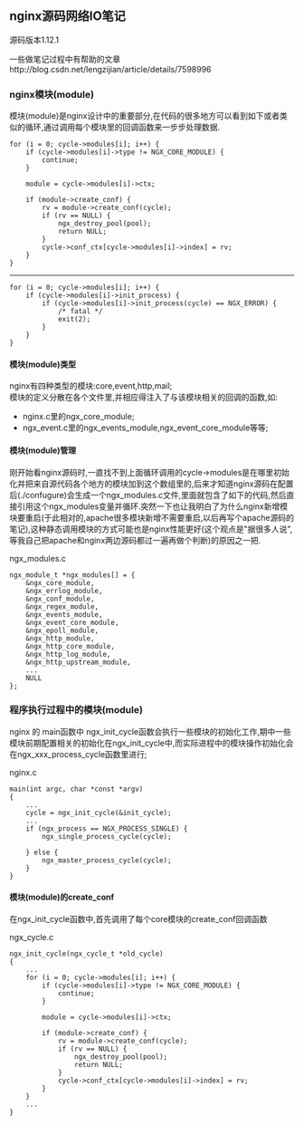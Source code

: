 ## nginx源码网络IO笔记
源码版本1.12.1

一些做笔记过程中有帮助的文章http://blog.csdn.net/lengzijian/article/details/7598996

### nginx模块(module)
模块(module)是nginx设计中的重要部分,在代码的很多地方可以看到如下或者类似的循环,通过调用每个模块里的回调函数来一步步处理数据.

    for (i = 0; cycle->modules[i]; i++) {
        if (cycle->modules[i]->type != NGX_CORE_MODULE) {
            continue;
        }

        module = cycle->modules[i]->ctx;

        if (module->create_conf) {
            rv = module->create_conf(cycle);
            if (rv == NULL) {
                ngx_destroy_pool(pool);
                return NULL;
            }
            cycle->conf_ctx[cycle->modules[i]->index] = rv;
        }
    }
---
    for (i = 0; cycle->modules[i]; i++) {
        if (cycle->modules[i]->init_process) {
            if (cycle->modules[i]->init_process(cycle) == NGX_ERROR) {
                /* fatal */
                exit(2);
            }
        }
    }

#### 模块(module)类型
nginx有四种类型的模块:core,event,http,mail;  
模块的定义分散在各个文件里,并相应得注入了与该模块相关的回调的函数,如:  
+ nginx.c里的ngx_core_module;
+ ngx_event.c里的ngx_events_module,ngx_event_core_module等等;

#### 模块(module)管理
刚开始看nginx源码时,一直找不到上面循环调用的cycle->modules是在哪里初始化并把来自源代码各个地方的模块加到这个数组里的,后来才知道nginx源码在配置后(./confugure)会生成一个ngx_modules.c文件,里面就包含了如下的代码,然后直接引用这个ngx_modules变量并循环.突然一下也让我明白了为什么nginx新增模块要重启(于此相对的,apache很多模块新增不需要重启,以后再写个apache源码的笔记),这种静态调用模块的方式可能也是nginx性能更好(这个观点是"据很多人说",等我自己把apache和nginx两边源码都过一遍再做个判断)的原因之一把.

ngx_modules.c  

    ngx_module_t *ngx_modules[] = {
        &ngx_core_module,
        &ngx_errlog_module,
        &ngx_conf_module,
        &ngx_regex_module,
        &ngx_events_module,
        &ngx_event_core_module,
        &ngx_epoll_module,
        &ngx_http_module,
        &ngx_http_core_module,
        &ngx_http_log_module,
        &ngx_http_upstream_module,
        ...
        NULL
    };


### 程序执行过程中的模块(module)
nginx 的 main函数中 ngx_init_cycle函数会执行一些模块的初始化工作,期中一些模块前期配置相关的初始化在ngx_init_cycle中,而实际进程中的模块操作初始化会在ngx_xxx_process_cycle函数里进行;

nginx.c

    main(int argc, char *const *argv)
    {
        ...
        cycle = ngx_init_cycle(&init_cycle);
        ...
        if (ngx_process == NGX_PROCESS_SINGLE) {
            ngx_single_process_cycle(cycle);

        } else {
            ngx_master_process_cycle(cycle);
        }
    }

#### 模块(module)的create_conf
在ngx_init_cycle函数中,首先调用了每个core模块的create_conf回调函数

ngx_cycle.c

    ngx_init_cycle(ngx_cycle_t *old_cycle)
    {
        ...
        for (i = 0; cycle->modules[i]; i++) {
            if (cycle->modules[i]->type != NGX_CORE_MODULE) {
                continue;
            }

            module = cycle->modules[i]->ctx;

            if (module->create_conf) {
                rv = module->create_conf(cycle);
                if (rv == NULL) {
                    ngx_destroy_pool(pool);
                    return NULL;
                }
                cycle->conf_ctx[cycle->modules[i]->index] = rv;
            }
        }
        ...
    }